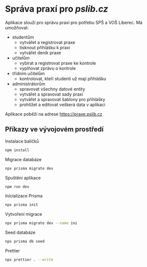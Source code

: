 # Správa praxí pro _pslib.cz_

Aplikace slouží pro správu praxí pro potřebu SPŠ a VOŠ Liberec. Má umožňovat:

- studentům
  - vytvářet a registrovat praxe
  - tisknout přihlášku k praxi
  - vytvářet deník praxe
- učitelům
  - vybírat a registrovat praxe ke kontrole
  - vyplňovat zprávu o kontrole
- třídním učitelům
  - kontrolovat, kteří studenti už mají přihlášku
- administrátorům
  - spravovat všechny datové entity
  - vytvářet a spravovat sady praxí
  - vytvářet a spravovat šablony pro přihlášky
  - prohlížet a editovat veškerá data v aplikaci

Aplikace poběží na adrese https://praxe.pslib.cz

## Příkazy ve vývojovém prostředí

Instalace balíčků

```bash
npm install
```

Migrace databáze

```bash
npx prisma migrate dev
```

Spuštění aplikace

```bash
npm run dev
```

Inicializace Prisma

```bash
npx prisma init
```

Vytvoření migrace

```bash
npx prisma migrate dev --name ini
```

Seed databáze

```bash
npx prisma db seed
```

Prettier

```bash
npx prettier . --write
```